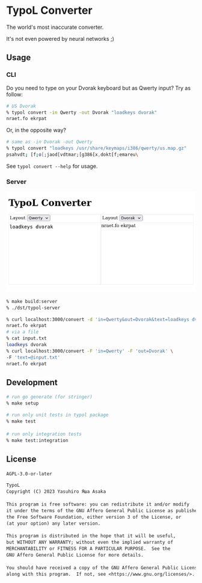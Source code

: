 # TypoL Converter

The world's most inaccurate converter.

It's not even powered by neural networks ;)


## Usage

### CLI

Do you need to type on your Dvorak keyboard but as Qwerty input? Try as follow:

```zsh
# US Dvorak
% typol convert -in Qwerty -out Dvorak "loadkeys dvorak"
nraet.fo ekrpat
```

Or, in the opposite way?

```zsh
# same as -in Dvorak -out Qwerty
% typol convert "loadkeys /usr/share/keymaps/i386/qwerty/us.map.gz"
psahvdt; [f;o[;jaod[vdtmar;[g386[x,dokt[f;emareu\
```

See `typol convert --help` for usage.

### Server

![A screenshot of TypoL Converter Web](
img/typol-server.png?raw=true "TypoL Converter")

```zsh
% make build:server
% ./dst/typol-server
```

```zsh
% curl localhost:3000/convert -d 'in=Qwerty&out=Dvorak&text=loadkeys dvorak'
nraet.fo ekrpat
# via a file
% cat input.txt
loadkeys dvorak
% curl localhost:3000/convert -F 'in=Qwerty' -F 'out=Dvorak' \
-F 'text=@input.txt'
nraet.fo ekrpat
```

## Development

```zsh
# run go generate (for stringer)
% make setup
```

```zsh
# run only unit tests in typol package
% make test

# run only integration tests
% make test:integration
```


## License

`AGPL-3.0-or-later`


```txt
TypoL
Copyright (C) 2023 Yasuhiro Яша Asaka

This program is free software: you can redistribute it and/or modify
it under the terms of the GNU Affero General Public License as published by
the Free Software Foundation, either version 3 of the License, or
(at your option) any later version.

This program is distributed in the hope that it will be useful,
but WITHOUT ANY WARRANTY; without even the implied warranty of
MERCHANTABILITY or FITNESS FOR A PARTICULAR PURPOSE.  See the
GNU Affero General Public License for more details.

You should have received a copy of the GNU Affero General Public License
along with this program.  If not, see <https://www.gnu.org/licenses/>.
```
